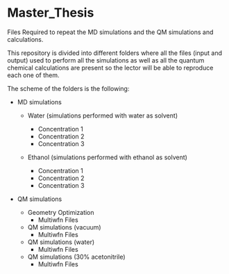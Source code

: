 # Master_Thesis
Files Required to repeat the MD simulations and the QM simulations and calculations.

This repository is divided into different folders where all the files (input and output) used to perform all the simulations as well as all the quantum chemical calculations are present so the lector will be able to reproduce each one of them. 

The scheme of the folders is the following:

- MD simulations
  - Water (simulations performed with water as solvent)
    - Concentration 1
    - Concentration 2
    - Concentration 3

  - Ethanol (simulations performed with ethanol as solvent)
    - Concentration 1
    - Concentration 2
    - Concentration 3

- QM simulations
  - Geometry Optimization
    - Multiwfn Files
  - QM simulations (vacuum)
    - Multiwfn Files
  - QM simulations (water)
    - Multiwfn Files
  - QM simulations (30% acetonitrile)
    - Multiwfn Files
